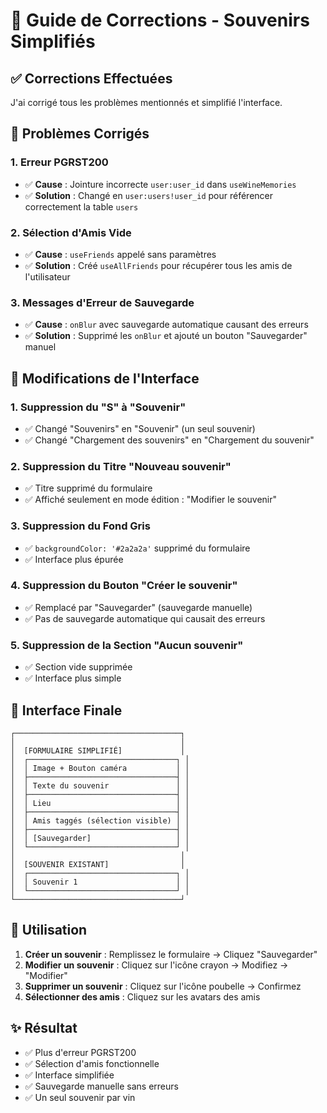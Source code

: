 # 🍷 Guide de Corrections - Souvenirs Simplifiés

## ✅ **Corrections Effectuées**

J'ai corrigé tous les problèmes mentionnés et simplifié l'interface.

## 🔧 **Problèmes Corrigés**

### **1. Erreur PGRST200**
- ✅ **Cause** : Jointure incorrecte `user:user_id` dans `useWineMemories`
- ✅ **Solution** : Changé en `user:users!user_id` pour référencer correctement la table `users`

### **2. Sélection d'Amis Vide**
- ✅ **Cause** : `useFriends` appelé sans paramètres
- ✅ **Solution** : Créé `useAllFriends` pour récupérer tous les amis de l'utilisateur

### **3. Messages d'Erreur de Sauvegarde**
- ✅ **Cause** : `onBlur` avec sauvegarde automatique causant des erreurs
- ✅ **Solution** : Supprimé les `onBlur` et ajouté un bouton "Sauvegarder" manuel

## 🎯 **Modifications de l'Interface**

### **1. Suppression du "S" à "Souvenir"**
- ✅ Changé "Souvenirs" en "Souvenir" (un seul souvenir)
- ✅ Changé "Chargement des souvenirs" en "Chargement du souvenir"

### **2. Suppression du Titre "Nouveau souvenir"**
- ✅ Titre supprimé du formulaire
- ✅ Affiché seulement en mode édition : "Modifier le souvenir"

### **3. Suppression du Fond Gris**
- ✅ `backgroundColor: '#2a2a2a'` supprimé du formulaire
- ✅ Interface plus épurée

### **4. Suppression du Bouton "Créer le souvenir"**
- ✅ Remplacé par "Sauvegarder" (sauvegarde manuelle)
- ✅ Pas de sauvegarde automatique qui causait des erreurs

### **5. Suppression de la Section "Aucun souvenir"**
- ✅ Section vide supprimée
- ✅ Interface plus simple

## 🎨 **Interface Finale**

```
┌─────────────────────────────────────┐
│                                     │
│  [FORMULAIRE SIMPLIFIÉ]             │
│  ┌─────────────────────────────────┐ │
│  │ Image + Bouton caméra           │ │
│  ├─────────────────────────────────┤ │
│  │ Texte du souvenir               │ │
│  ├─────────────────────────────────┤ │
│  │ Lieu                            │ │
│  ├─────────────────────────────────┤ │
│  │ Amis taggés (sélection visible) │ │
│  ├─────────────────────────────────┤ │
│  │ [Sauvegarder]                   │ │
│  └─────────────────────────────────┘ │
│                                     │
│  [SOUVENIR EXISTANT]                │
│  ┌─────────────────────────────────┐ │
│  │ Souvenir 1                      │ │
│  └─────────────────────────────────┘ │
└─────────────────────────────────────┘
```

## 🚀 **Utilisation**

1. **Créer un souvenir** : Remplissez le formulaire → Cliquez "Sauvegarder"
2. **Modifier un souvenir** : Cliquez sur l'icône crayon → Modifiez → "Modifier"
3. **Supprimer un souvenir** : Cliquez sur l'icône poubelle → Confirmez
4. **Sélectionner des amis** : Cliquez sur les avatars des amis

## ✨ **Résultat**

- ✅ Plus d'erreur PGRST200
- ✅ Sélection d'amis fonctionnelle
- ✅ Interface simplifiée
- ✅ Sauvegarde manuelle sans erreurs
- ✅ Un seul souvenir par vin




